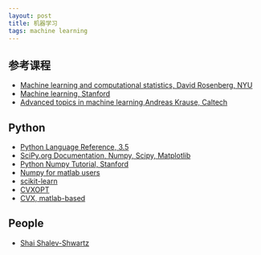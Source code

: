 ```yaml
---
layout: post
title: 机器学习
tags: machine learning
---
```


参考课程
--------

-   [Machine learning and computational statistics, David Rosenberg,
    NYU](https://davidrosenberg.github.io/ml2016/)
-   [Machine learning, Stanford](http://cs229.stanford.edu/materials.html)
-   [Advanced topics in machine learning,Andreas Krause, Caltech](http://courses.cms.caltech.edu/cs253/)

Python
--------

- [Python Language Reference, 3.5](https://docs.python.org/3.5/reference/index.html)
- [SciPy.org Documentation, Numpy, Scipy, Matplotlib](http://www.scipy.org/docs.html)
- [Python Numpy Tutorial, Stanford](http://cs231n.github.io/python-numpy-tutorial)
- [Numpy for matlab users](https://docs.scipy.org/doc/numpy-dev/user/numpy-for-matlab-users.html)
- [scikit-learn](http://scikit-learn.org/stable/index.html)
- [CVXOPT](http://cvxopt.org/)
- [CVX, matlab-based](http://cvxr.com/)

People
--------

- [Shai Shalev-Shwartz](http://www.cs.huji.ac.il/~shais/)
